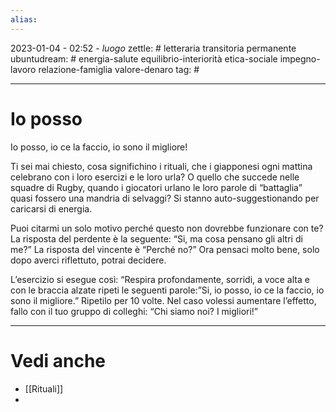 ```yaml
---
alias: 
---
```

2023-01-04 - 02:52 - *luogo*
zettle: # letteraria transitoria permanente
ubuntudream: # energia-salute equilibrio-interiorità etica-sociale impegno-lavoro relazione-famiglia valore-denaro 
tag: #

---
# Io posso

Io posso, io ce la faccio, io sono il migliore!

Ti sei mai chiesto, cosa significhino i rituali, che i giapponesi ogni mattina celebrano con i loro esercizi e le loro urla? O quello che succede nelle squadre di Rugby, quando i giocatori urlano le loro parole di “battaglia” quasi fossero una mandria di selvaggi? Si stanno auto-suggestionando per caricarsi di energia.

Puoi citarmi un solo motivo perché questo non dovrebbe funzionare con te? La risposta del perdente è la seguente: “Si, ma cosa pensano gli altri di me?” La risposta del vincente è “Perché no?” Ora pensaci molto bene, solo dopo averci riflettuto, potrai decidere.

L’esercizio si esegue così: “Respira profondamente, sorridi, a voce alta e con le braccia alzate ripeti le seguenti parole:”Si, io posso, io ce la faccio, io sono il migliore.” Ripetilo per 10 volte. Nel caso volessi aumentare l’effetto, fallo con il tuo gruppo di colleghi: “Chi siamo noi? I migliori!”



---
# Vedi anche
- [[Rituali]]
- 